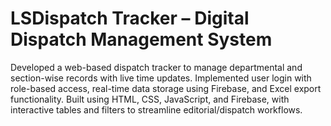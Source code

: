 
# LSDispatch Tracker – Digital Dispatch Management System

Developed a web-based dispatch tracker to manage departmental and section-wise records with live time updates.
Implemented user login with role-based access, real-time data storage using Firebase, and Excel export functionality.
Built using HTML, CSS, JavaScript, and Firebase, with interactive tables and filters to streamline editorial/dispatch workflows.
